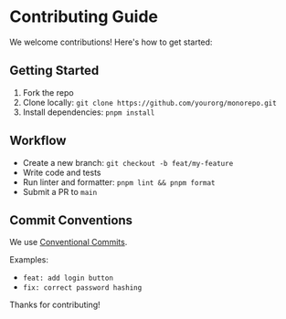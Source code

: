 # Contributing Guide

We welcome contributions! Here's how to get started:

## Getting Started

1. Fork the repo
2. Clone locally: `git clone https://github.com/yourorg/monorepo.git`
3. Install dependencies: `pnpm install`

## Workflow

- Create a new branch: `git checkout -b feat/my-feature`
- Write code and tests
- Run linter and formatter: `pnpm lint && pnpm format`
- Submit a PR to `main`

## Commit Conventions

We use [Conventional Commits](https://www.conventionalcommits.org).

Examples:
- `feat: add login button`
- `fix: correct password hashing`

Thanks for contributing!
